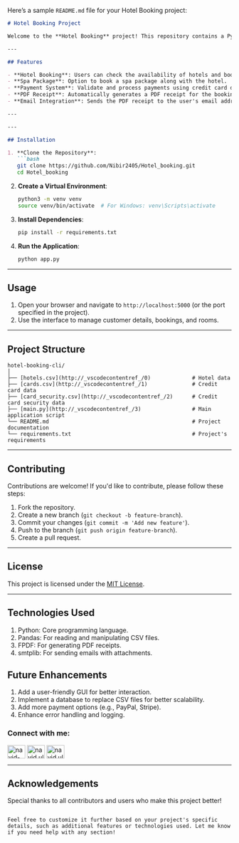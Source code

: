 Here’s a sample `README.md` file for your Hotel Booking project:

```markdown
# Hotel Booking Project

Welcome to the **Hotel Booking** project! This repository contains a Python-based application designed to manage hotel bookings efficiently. It provides features to add, manage, and retrieve booking details, making it suitable for small to medium-sized hotels.

---

## Features

- **Hotel Booking**: Users can check the availability of hotels and book them.
- **Spa Package**: Option to book a spa package along with the hotel.
- **Payment System**: Validate and process payments using credit card details.
- **PDF Receipt**: Automatically generates a PDF receipt for the booking.
- **Email Integration**: Sends the PDF receipt to the user's email address.

---

---

## Installation

1. **Clone the Repository**:
   ```bash
   git clone https://github.com/Nibir2405/Hotel_booking.git
   cd Hotel_booking
   ```

2. **Create a Virtual Environment**:
   ```bash
   python3 -m venv venv
   source venv/bin/activate  # For Windows: venv\Scripts\activate
   ```

3. **Install Dependencies**:
   ```bash
   pip install -r requirements.txt
   ```

4. **Run the Application**:
   ```bash
   python app.py
   ```

---

## Usage

1. Open your browser and navigate to `http://localhost:5000` (or the port specified in the project).
2. Use the interface to manage customer details, bookings, and rooms.

---

## Project Structure

```
hotel-booking-cli/
│
├── [hotels.csv](http://_vscodecontentref_/0)             # Hotel data
├── [cards.csv](http://_vscodecontentref_/1)              # Credit card data
├── [card_security.csv](http://_vscodecontentref_/2)      # Credit card security data
├── [main.py](http://_vscodecontentref_/3)                # Main application script
└── README.md                                             # Project documentation
└── requirements.txt                                      # Project's requirements         
```

---

## Contributing

Contributions are welcome! If you'd like to contribute, please follow these steps:

1. Fork the repository.
2. Create a new branch (`git checkout -b feature-branch`).
3. Commit your changes (`git commit -m 'Add new feature'`).
4. Push to the branch (`git push origin feature-branch`).
5. Create a pull request.

---

## License

This project is licensed under the [MIT License](LICENSE).

---
## Technologies Used

1. Python: Core programming language.
2. Pandas: For reading and manipulating CSV files.
3. FPDF: For generating PDF receipts.
4. smtplib: For sending emails with attachments.

## Future Enhancements

1. Add a user-friendly GUI for better interaction.
2. Implement a database to replace CSV files for better scalability.
3. Add more payment options (e.g., PayPal, Stripe).
4. Enhance error handling and logging.


<h3 align="left">Connect with me:</h3>
<p align="left">
<a href="https://linkedin.com/in/navid-ul-islam" target="blank"><img align="center" src="https://raw.githubusercontent.com/rahuldkjain/github-profile-readme-generator/master/src/images/icons/Social/linked-in-alt.svg" alt="navid-ul-islam" height="30" width="40" /></a>
<a href="https://fb.com/navid ul islam" target="blank"><img align="center" src="https://raw.githubusercontent.com/rahuldkjain/github-profile-readme-generator/master/src/images/icons/Social/facebook.svg" alt="navid ul islam" height="30" width="40" /></a>
<a href="https://www.leetcode.com/navid ul islam" target="blank"><img align="center" src="https://raw.githubusercontent.com/rahuldkjain/github-profile-readme-generator/master/src/images/icons/Social/leet-code.svg" alt="navid ul islam" height="30" width="40" /></a>
</p>

---

## Acknowledgements

Special thanks to all contributors and users who make this project better!
```

Feel free to customize it further based on your project's specific details, such as additional features or technologies used. Let me know if you need help with any section!

